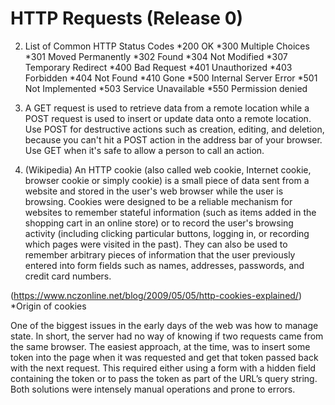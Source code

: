# HTTP Requests (Release 0)

2. List of Common HTTP Status Codes
*200 OK
*300 Multiple Choices
*301 Moved Permanently
*302 Found
*304 Not Modified
*307 Temporary Redirect
*400 Bad Request
*401 Unauthorized
*403 Forbidden
*404 Not Found
*410 Gone
*500 Internal Server Error
*501 Not Implemented
*503 Service Unavailable
*550 Permission denied


3. A GET request is used to retrieve data from a remote location while a POST request is used to insert or update data onto a remote location.  Use POST for destructive actions such as creation, editing, and deletion, because you can't hit a POST action in the address bar of your browser. Use GET when it's safe to allow a person to call an action. 

4. (Wikipedia) An HTTP cookie (also called web cookie, Internet cookie, browser cookie or simply cookie) is a small piece of data sent from a website and stored in the user's web browser while the user is browsing. Cookies were designed to be a reliable mechanism for websites to remember stateful information (such as items added in the shopping cart in an online store) or to record the user's browsing activity (including clicking particular buttons, logging in, or recording which pages were visited in the past). They can also be used to remember arbitrary pieces of information that the user previously entered into form fields such as names, addresses, passwords, and credit card numbers.


(https://www.nczonline.net/blog/2009/05/05/http-cookies-explained/) 
*Origin of cookies 

One of the biggest issues in the early days of the web was how to manage state. In short, the server had no way of knowing if two requests came from the same browser. The easiest approach, at the time, was to insert some token into the page when it was requested and get that token passed back with the next request. This required either using a form with a hidden field containing the token or to pass the token as part of the URL’s query string. Both solutions were intensely manual operations and prone to errors.


